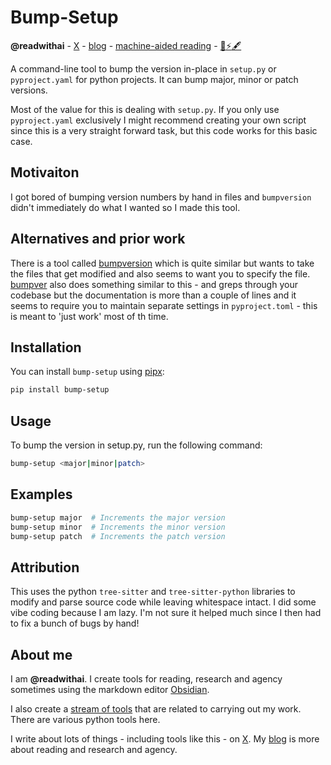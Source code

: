 # Bump-Setup
**@readwithai** - [X](https://x.com/readwithai) - [blog](https://readwithai.substack.com/) - [machine-aided reading](https://www.reddit.com/r/machineAidedReading/) - [📖](https://readwithai.substack.com/p/what-is-reading-broadly-defined
)[⚡️](https://readwithai.substack.com/s/technical-miscellany)[🖋️](https://readwithai.substack.com/p/note-taking-with-obsidian-much-of)

A command-line tool to bump the version in-place in `setup.py` or `pyproject.yaml` for python projects. It can bump major, minor or patch versions.

Most of the value for this is dealing with `setup.py`. If you only use `pyproject.yaml` exclusively I might recommend creating your own script since this is a very straight forward task, but this code works for this basic case.

## Motivaiton
I got bored of bumping version numbers by hand in files and `bumpversion` didn't immediately do what I wanted so I made this tool.

## Alternatives and prior work
There is a tool called [bumpversion](https://github.com/peritus/bumpversion) which is quite similar but wants to take the files that get modified and also seems to want you to specify the file. [bumpver](https://github.com/mbarkhau/bumpver) also does something similar to this - and greps through your codebase but the documentation is more than a couple of lines and it seems to require you to maintain separate settings in `pyproject.toml`  - this is meant to 'just work' most of th time.


## Installation
You can install `bump-setup`  using [pipx](https://github.com/pypa/pipx):

```bash
pip install bump-setup
```
## Usage
To bump the version in setup.py, run the following command:
```bash
bump-setup <major|minor|patch>
```
## Examples
```bash
bump-setup major  # Increments the major version
bump-setup minor  # Increments the minor version
bump-setup patch  # Increments the patch version
```

## Attribution
This uses the python `tree-sitter` and `tree-sitter-python` libraries to modify and parse source code while leaving whitespace intact. I did some vibe coding because I am lazy. I'm not sure it helped much since I then had to fix a bunch of bugs by hand!

## About me
I am **@readwithai**. I create tools for reading, research and agency sometimes using the markdown editor [Obsidian](https://readwithai.substack.com/p/what-exactly-is-obsidian).

I also create a [stream of tools](https://readwithai.substack.com/p/my-productivity-tools) that are related to carrying out my work. There are various python tools here.

I write about lots of things - including tools like this - on [X](https://x.com/readwithai).
My [blog](https://readwithai.substack.com/) is more about reading and research and agency.
